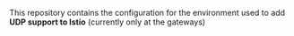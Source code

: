 This repository contains the configuration for the environment
used to add **UDP support to Istio** (currently only at the gateways)
